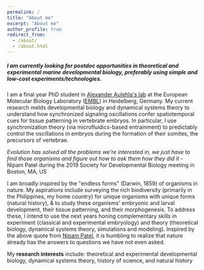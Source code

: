 ```yaml
---
permalink: /
title: "About me"
excerpt: "About me"
author_profile: true
redirect_from:
  - /about/
  - /about.html
---
```


##### **I am currently looking for postdoc opportunities in theoretical and experimental marine developmental biology**, preferably using simple and low-cost experiments/technologies.

I am a final year PhD student in [Alexander Aulehla's lab](https://www.embl.de/research/units/dev_biology/aulehla/) at the European Molecular Biology Laboratory ([EMBL](https://www.embl.org/about/)) in Heidelberg, Germany. My current research melds developmental biology and dynamical systems theory to understand how synchronized signaling oscillations confer spatiotemporal cues for tissue patterning in vertebrate embryos. In particular, I use synchronization theory (via microfluidics-based entrainment) to predictably control the oscillations in embryos during the formation of their somites, the precursors of vertebrae.

_Evolution has solved all the problems we're interested in, we just have to find those organisms and figure out how to ask them how they did it_ - Nipam Patel during the 2019 Society for Developmental Biology meeting in Boston, MA, US

I am broadly inspired by the "endless forms" (Darwin, 1859) of organisms in nature. My aspirations include surveying the rich biodiversity (primarily in the Philippines, my home country) for unique organisms with unique forms (natural history), & to study these organisms' embryonic and larval development, their tissue patterning, and their morphogenesis. To address these, I intend to use the next years honing complementary skills in experiment (classical and experimental embryology) and theory (theoretical biology, dynamical systems theory, simulations and modeling). Inspired by the above quote from [Nipam Patel](https://dev.biologists.org/content/142/24/4189), it is humbling to realize that nature already has the answers to questions we have not even asked.

My **research interests** include: theoretical and experimental developmental biology, dynamical systems theory, history of science, and natural history
